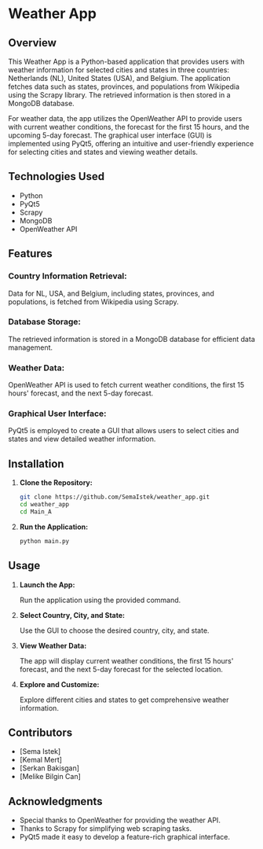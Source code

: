 # Weather App

## Overview

This Weather App is a Python-based application that provides users with weather information for selected cities and states in three countries: Netherlands (NL), United States (USA), and Belgium. The application fetches data such as states, provinces, and populations from Wikipedia using the Scrapy library. The retrieved information is then stored in a MongoDB database.

For weather data, the app utilizes the OpenWeather API to provide users with current weather conditions, the forecast for the first 15 hours, and the upcoming 5-day forecast. The graphical user interface (GUI) is implemented using PyQt5, offering an intuitive and user-friendly experience for selecting cities and states and viewing weather details.

## Technologies Used

- Python
- PyQt5
- Scrapy
- MongoDB
- OpenWeather API

## Features

### Country Information Retrieval:

Data for NL, USA, and Belgium, including states, provinces, and populations, is fetched from Wikipedia using Scrapy.

### Database Storage:

The retrieved information is stored in a MongoDB database for efficient data management.

### Weather Data:

OpenWeather API is used to fetch current weather conditions, the first 15 hours' forecast, and the next 5-day forecast.

### Graphical User Interface:

PyQt5 is employed to create a GUI that allows users to select cities and states and view detailed weather information.

## Installation

1. **Clone the Repository:**

    ```bash
    git clone https://github.com/SemaIstek/weather_app.git
    cd weather_app
    cd Main_A
    ```

2. **Run the Application:**

    ```bash
    python main.py
    ```

## Usage

1. **Launch the App:**

   Run the application using the provided command.

2. **Select Country, City, and State:**

   Use the GUI to choose the desired country, city, and state.

3. **View Weather Data:**

   The app will display current weather conditions, the first 15 hours' forecast, and the next 5-day forecast for the selected location.

4. **Explore and Customize:**

   Explore different cities and states to get comprehensive weather information.

## Contributors

- [Sema Istek]
- [Kemal Mert]
- [Serkan Bakisgan]
- [Melike Bilgin Can]

## Acknowledgments

- Special thanks to OpenWeather for providing the weather API.
- Thanks to Scrapy for simplifying web scraping tasks.
- PyQt5 made it easy to develop a feature-rich graphical interface.
